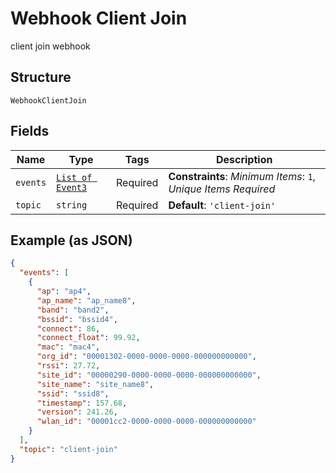 
# Webhook Client Join

client join webhook

## Structure

`WebhookClientJoin`

## Fields

| Name | Type | Tags | Description |
|  --- | --- | --- | --- |
| `events` | [`List of Event3`](../../doc/models/event-3.md) | Required | **Constraints**: *Minimum Items*: `1`, *Unique Items Required* |
| `topic` | `string` | Required | **Default**: `'client-join'` |

## Example (as JSON)

```json
{
  "events": [
    {
      "ap": "ap4",
      "ap_name": "ap_name8",
      "band": "band2",
      "bssid": "bssid4",
      "connect": 86,
      "connect_float": 99.92,
      "mac": "mac4",
      "org_id": "00001302-0000-0000-0000-000000000000",
      "rssi": 27.72,
      "site_id": "00000290-0000-0000-0000-000000000000",
      "site_name": "site_name8",
      "ssid": "ssid8",
      "timestamp": 157.68,
      "version": 241.26,
      "wlan_id": "00001cc2-0000-0000-0000-000000000000"
    }
  ],
  "topic": "client-join"
}
```

